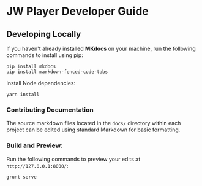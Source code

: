 # JW Player Developer Guide

## Developing Locally
If you haven't already installed **MKdocs** on your machine, run the following commands to install using pip:

```
pip install mkdocs
pip install markdown-fenced-code-tabs
```

Install Node dependencies:

```
yarn install
```

### Contributing Documentation

The source markdown files located in the `docs/` directory within each project can be edited using standard Markdown for basic formatting.

### Build and Preview:

Run the following commands to preview your edits at `http://127.0.0.1:8000/`:

```
grunt serve
```
